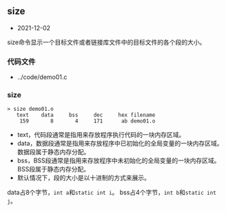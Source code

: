 ## size

- 2021-12-02

size命令显示一个目标文件或者链接库文件中的目标文件的各个段的大小。

### 代码文件

- ../code/demo01.c

### size

```shell
> size demo01.o
   text    data     bss     dec     hex filename
    159       8       4     171      ab demo01.o
```

- text，代码段通常是指用来存放程序执行代码的一块内存区域。
- data，数据段通常是指用来存放程序中已初始化的全局变量的一块内存区域。数据段属于静态内存分配。 
- bss，BSS段通常是指用来存放程序中未初始化的全局变量的一块内存区域。BSS段属于静态内存分配。 
- 默认情况下，段的大小是以十进制的方式来展示。

data占8个字节，`int a`和`static int i`。
bss占4个字节，`int b`和`static int j`。